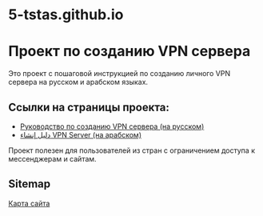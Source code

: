 # 5-tstas.github.io
# Проект по созданию VPN сервера

Это проект с пошаговой инструкцией по созданию личного VPN сервера на русском и арабском языках.

## Ссылки на страницы проекта:

- [Руководство по созданию VPN сервера (на русском)](https://5-tstas.github.io/kak-sdelat-svoi-vpn-server.html)
- [دليل إنشاء VPN Server (на арабском)](https://5-tstas.github.io/kak-sdelat-svoi-vpn-server_ar.html)

Проект полезен для пользователей из стран с ограничением доступа к мессенджерам и сайтам.

## Sitemap

[Карта сайта](https://5-tstas.github.io/sitemap.xml)
